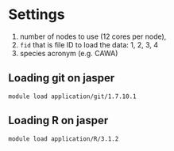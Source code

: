 # Settings

1. number of nodes to use (12 cores per node),
2. `fid` that is file ID to load the data: 1, 2, 3, 4
3. species acronym (e.g. CAWA)

## Loading git on jasper

`module load application/git/1.7.10.1`

## Loading R on jasper

`module load application/R/3.1.2`
